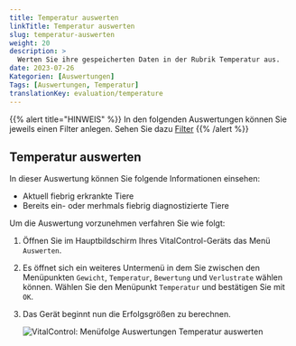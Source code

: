 ```yaml
---
title: Temperatur auswerten
linkTitle: Temperatur auswerten
slug: temperatur-auswerten
weight: 20
description: >
  Werten Sie ihre gespeicherten Daten in der Rubrik Temperatur aus.
date: 2023-07-26
Kategorien: [Auswertungen]
Tags: [Auswertungen, Temperatur]
translationKey: evaluation/temperature
---
```

{{% alert title="HINWEIS" %}}
In den folgenden Auswertungen können Sie jeweils einen Filter anlegen. Sehen Sie dazu [Filter](../filter-anlegen/)
{{% /alert %}}

## Temperatur auswerten

In dieser Auswertung können Sie folgende Informationen einsehen:
- Aktuell fiebrig erkrankte Tiere 
- Bereits ein- oder merhmals fiebrig diagnostizierte Tiere

Um die Auswertung vorzunehmen verfahren Sie wie folgt:

1. Öffnen Sie im Hauptbildschirm Ihres VitalControl-Geräts das Menü `Auswerten`.

2. Es öffnet sich ein weiteres Untermenü in dem Sie zwischen den Menüpunkten `Gewicht`, `Temperatur`, `Bewertung` und `Verlustrate` wählen können. Wählen Sie den Menüpunkt `Temperatur` und bestätigen Sie mit `OK`.

3. Das Gerät beginnt nun die Erfolgsgrößen zu berechnen.

   ![VitalControl: Menüfolge Auswertungen Temperatur auswerten](../bilder/temperatur.png "Temperatur auswerten")